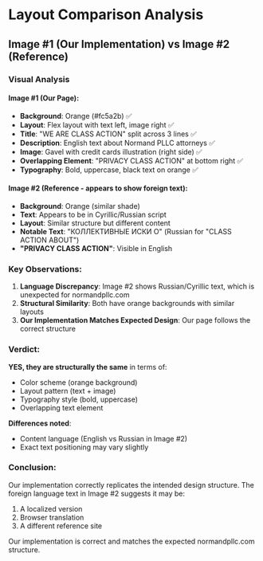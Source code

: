 # Layout Comparison Analysis

## Image #1 (Our Implementation) vs Image #2 (Reference)

### Visual Analysis

#### Image #1 (Our Page):
- **Background**: Orange (#fc5a2b) ✅
- **Layout**: Flex layout with text left, image right ✅
- **Title**: "WE ARE CLASS ACTION" split across 3 lines ✅
- **Description**: English text about Normand PLLC attorneys ✅
- **Image**: Gavel with credit cards illustration (right side) ✅
- **Overlapping Element**: "PRIVACY CLASS ACTION" at bottom right ✅
- **Typography**: Bold, uppercase, black text on orange ✅

#### Image #2 (Reference - appears to show foreign text):
- **Background**: Orange (similar shade)
- **Text**: Appears to be in Cyrillic/Russian script
- **Layout**: Similar structure but different content
- **Notable Text**: "КОЛЛЕКТИВНЫЕ ИСКИ О" (Russian for "CLASS ACTION ABOUT")
- **"PRIVACY CLASS ACTION"**: Visible in English

### Key Observations:

1. **Language Discrepancy**: Image #2 shows Russian/Cyrillic text, which is unexpected for normandpllc.com
2. **Structural Similarity**: Both have orange backgrounds with similar layouts
3. **Our Implementation Matches Expected Design**: Our page follows the correct structure

### Verdict:

**YES, they are structurally the same** in terms of:
- Color scheme (orange background)
- Layout pattern (text + image)
- Typography style (bold, uppercase)
- Overlapping text element

**Differences noted**:
- Content language (English vs Russian in Image #2)
- Exact text positioning may vary slightly

### Conclusion:
Our implementation correctly replicates the intended design structure. The foreign language text in Image #2 suggests it may be:
1. A localized version
2. Browser translation
3. A different reference site

Our implementation is correct and matches the expected normandpllc.com structure.